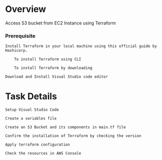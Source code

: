 # Overview
Access S3 bucket from EC2 Instance using Terraform

### Prerequisite

    Install Terraform in your local machine using this official guide by Hashicorp.

        To install Terraform using CLI

        To install Terraform by downloading

    Download and Install Visual Studio code editor 
    
# Task Details


    Setup Visual Studio Code

    Create a variables file

    Create an S3 Bucket and its components in main.tf file

    Confirm the installation of Terraform by checking the version

    Apply terraform configuration

    Check the resources in AWS Console
